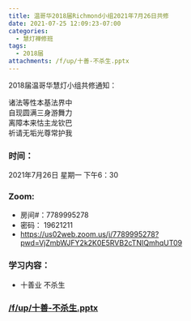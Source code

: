 ```yaml
---
title: 温哥华2018届Richmond小组2021年7月26日共修
date: 2021-07-25 12:09:23-07:00
categories:
  - 慧灯禅修班
tags:
  - 2018届
attachments: /f/up/十善-不杀生.pptx
---
```

2018届温哥华慧灯小组共修通知：

诸法等性本基法界中\
自现圆满三身游舞力\
离障本来怙主龙钦巴\
祈请无垢光尊常护我  

### 时间：

2021年7月26日 星期一 下午6：30

### Zoom:

* 房间#：7789995278 
* 密码： 19621211
* <https://us02web.zoom.us/j/7789995278?pwd=VjZmbWJFY2k2K0E5RVB2cTNIQmhqUT09>

### 学习内容：

* 十善业 不杀生

### [/f/up/十善-不杀生.pptx](http://huidengchanxiu.net/hdv/f/up/十善-不杀生.pptx)